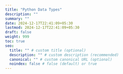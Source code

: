 ```yaml
---
title: "Python Data Types"
description: ""
summary: ""
date: 2024-12-17T22:41:09+05:30
lastmod: 2024-12-17T22:41:09+05:30
draft: false
weight: 999
toc: true
seo:
  title: "" # custom title (optional)
  description: "" # custom description (recommended)
  canonical: "" # custom canonical URL (optional)
  noindex: false # false (default) or true
---
```

